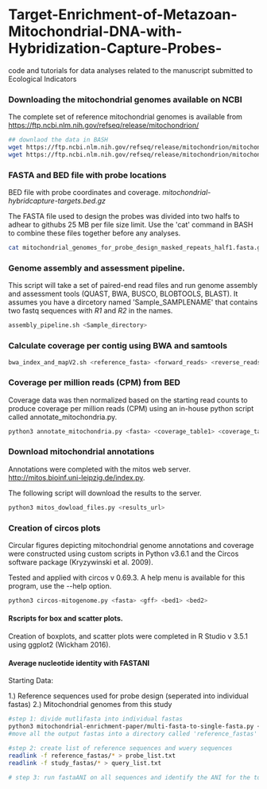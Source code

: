 # Target-Enrichment-of-Metazoan-Mitochondrial-DNA-with-Hybridization-Capture-Probes-
code and tutorials for data analyses related to the manuscript submitted to Ecological Indicators

### Downloading the mitochondrial genomes available on NCBI
The complete set of reference mitochondrial genomes is available from https://ftp.ncbi.nlm.nih.gov/refseq/release/mitochondrion/

```bash
## downlaod the data in BASH
wget https://ftp.ncbi.nlm.nih.gov/refseq/release/mitochondrion/mitochondrion.1.1.genomic.fna.gz
wget https://ftp.ncbi.nlm.nih.gov/refseq/release/mitochondrion/mitochondrion.2.1.genomic.fna.gz
```


### FASTA and BED file with probe locations

BED file with probe coordinates and coverage. *mitochondrial-hybridcapture-targets.bed.gz*

The FASTA file used to design the probes was divided into two halfs to adhear to githubs 25 MB per file size limit. Use the  'cat' command in BASH to combine these files together before any analyses.

```bash
cat mitochondrial_genomes_for_probe_design_masked_repeats_half1.fasta.gz mitochondrial_genomes_for_probe_design_masked_repeats_half1.fasta.gz > mitos.fasta
```

### Genome assembly and assessment pipeline.

This script will take a set of paired-end read files and run genome assembly and assessment tools (QUAST, BWA, BUSCO, BLOBTOOLS, BLAST).
It assumes you have a dircetory named 'Sample_SAMPLENAME' that contains two fastq sequences with _R1_ and _R2_ in the names. 

```bash
assembly_pipeline.sh <Sample_directory>
```


### Calculate coverage per contig using BWA and samtools

```bash
bwa_index_and_mapV2.sh <reference_fasta> <forward_reads> <reverse_reads> <sample_name>
```

### Coverage per million reads (CPM) from BED

Coverage data was then normalized based on the starting read counts to produce coverage per million reads (CPM) using an in-house python script called annotate_mitochondria.py. 

```bash
python3 annotate_mitochondria.py <fasta> <coverage_table1> <coverage_table2> <taxonomy_table> <blast_results>
```

### Download mitochondrial annotations
Annotations were completed with the mitos web server. http://mitos.bioinf.uni-leipzig.de/index.py.

The following script will download the results to the server.

```bash
python3 mitos_dowload_files.py <results_url>
```

### Creation of circos plots

Circular figures depicting mitochondrial genome annotations and coverage were constructed using custom scripts in Python v3.6.1 and the Circos software package (Kryzywinski et al. 2009). 

Tested and applied with circos v 0.69.3. A help menu is available for this program, use the --help option.


```bash
python3 circos-mitogenome.py <fasta> <gff> <bed1> <bed2>
```

#### Rscripts for box and scatter plots.
Creation of boxplots, and scatter plots were completed in R Studio v 3.5.1 using ggplot2 (Wickham 2016).

#### Average nucleotide identity with FASTANI

Starting Data: 

1.) Reference sequences used for probe design (seperated into individual fastas)
2.) Mitochondrial genomes from this study


```bash
#step 1: divide mutlifasta into individual fastas
python3 mitochondrial-enrichment-paper/multi-fasta-to-single-fasta.py <reference_multi_fasta>
#move all the output fastas into a directory called 'reference_fastas'

#step 2: create list of reference sequences and wuery sequences
readlink -f reference_fastas/* > probe_list.txt
readlink -f study_fastas/* > query_list.txt

# step 3: run fastaANI on all sequences and identify the ANI for the top match

```
